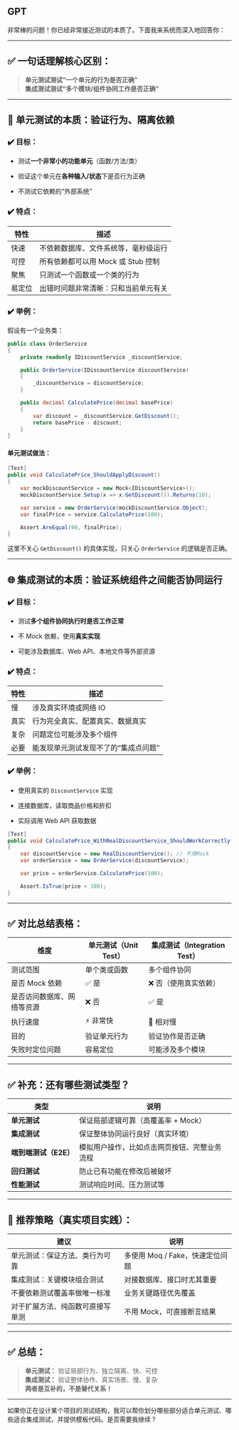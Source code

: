 ## GPT
非常棒的问题！你已经非常接近测试的本质了。下面我来系统而深入地回答你：

---

## ✅ 一句话理解核心区别：

> **单元测试测试“一个单元的行为是否正确”**  
> **集成测试测试“多个模块/组件协同工作是否正确”**

---

## 🧠 单元测试的本质：**验证行为、隔离依赖**

### ✔️ 目标：

- 测试**一个非常小的功能单元**（函数/方法/类）
    
- 验证这个单元在**各种输入/状态**下是否行为正确
    
- 不测试它依赖的“外部系统”
    

### ✔️ 特点：

|特性|描述|
|---|---|
|快速|不依赖数据库、文件系统等，毫秒级运行|
|可控|所有依赖都可以用 Mock 或 Stub 控制|
|聚焦|只测试一个函数或一个类的行为|
|易定位|出错时问题非常清晰：只和当前单元有关|

### ✔️ 举例：

假设有一个业务类：

```csharp
public class OrderService
{
    private readonly IDiscountService _discountService;

    public OrderService(IDiscountService discountService)
    {
        _discountService = discountService;
    }

    public decimal CalculatePrice(decimal basePrice)
    {
        var discount = _discountService.GetDiscount();
        return basePrice - discount;
    }
}
```

#### 单元测试做法：

```csharp
[Test]
public void CalculatePrice_ShouldApplyDiscount()
{
    var mockDiscountService = new Mock<IDiscountService>();
    mockDiscountService.Setup(x => x.GetDiscount()).Returns(10);

    var service = new OrderService(mockDiscountService.Object);
    var finalPrice = service.CalculatePrice(100);

    Assert.AreEqual(90, finalPrice);
}
```

这里不关心 `GetDiscount()` 的具体实现，只关心 `OrderService` 的逻辑是否正确。

---

## 🌐 集成测试的本质：**验证系统组件之间能否协同运行**

### ✔️ 目标：

- 测试**多个组件协同执行时是否工作正常**
    
- 不 Mock 依赖，使用**真实实现**
    
- 可能涉及数据库、Web API、本地文件等外部资源
    

### ✔️ 特点：

|特性|描述|
|---|---|
|慢|涉及真实环境或网络 IO|
|真实|行为完全真实、配置真实、数据真实|
|复杂|问题定位可能涉及多个组件|
|必要|能发现单元测试发现不了的“集成点问题”|

### ✔️ 举例：

- 使用真实的 `DiscountService` 实现
    
- 连接数据库，读取商品价格和折扣
    
- 实际调用 Web API 获取数据
    

```csharp
[Test]
public void CalculatePrice_WithRealDiscountService_ShouldWorkCorrectly()
{
    var discountService = new RealDiscountService(); // 不用Mock
    var orderService = new OrderService(discountService);

    var price = orderService.CalculatePrice(100);

    Assert.IsTrue(price < 100);
}
```

---

## ✅ 对比总结表格：

|维度|单元测试（Unit Test）|集成测试（Integration Test）|
|---|---|---|
|测试范围|单个类或函数|多个组件协同|
|是否 Mock 依赖|✅ 是|❌ 否（使用真实依赖）|
|是否访问数据库、网络等资源|❌ 否|✅ 是|
|执行速度|⚡ 非常快|🐢 相对慢|
|目的|验证单元行为|验证协作是否正确|
|失败时定位问题|容易定位|可能涉及多个模块|

---

## ✅ 补充：还有哪些测试类型？

|类型|说明|
|---|---|
|**单元测试**|保证局部逻辑可靠（高覆盖率 + Mock）|
|**集成测试**|保证整体协同运行良好（真实环境）|
|**端到端测试（E2E）**|模拟用户操作，比如点击网页按钮、完整业务流程|
|**回归测试**|防止已有功能在修改后被破坏|
|**性能测试**|测试响应时间、压力测试等|

---

## 🧠 推荐策略（真实项目实践）：

|建议|说明|
|---|---|
|单元测试：保证方法、类行为可靠|多使用 Moq / Fake，快速定位问题|
|集成测试：关键模块组合测试|对接数据库、接口时尤其重要|
|不要依赖测试覆盖率做唯一标准|业务关键路径优先覆盖|
|对于扩展方法、纯函数可直接写单测|不用 Mock，可直接断言结果|

---

## ✅ 总结：

> **单元测试：** 验证局部行为、独立隔离、快、可控  
> **集成测试：** 验证整体协作、真实场景、慢、复杂  
> **两者是互补的，不是替代关系！**

---

如果你正在设计某个项目的测试结构，我可以帮你划分哪些部分适合单元测试、哪些适合集成测试，并提供模板代码。是否需要我继续？